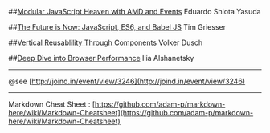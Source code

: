 ##[Modular JavaScript Heaven with AMD and Events](ModularJavaScriptHeavenWithAMDandEvents/ModularJavaScriptHeavenWithAMDandEvents.md)
Eduardo Shiota Yasuda

##[The Future is Now: JavaScript, ES6, and Babel JS](TheFutureIsNow-JavaScript-ES6-babel-JS/TheFutureIsNow-JavaScript-ES6-babel-JS.md)
Tim Griesser

##[Vertical Reusablility Through Components](VerticalReusablilityThroughComponents/VerticalReusablilityThroughComponents.md)
Volker Dusch

##[Deep Dive into Browser Performance](DeepDiveIntoBrowserPerformance/DeepDiveIntoBrowserPerformance.md)
Ilia Alshanetsky

---
@see [http://joind.in/event/view/3246](http://joind.in/event/view/3246)

---
Markdown Cheat Sheet : [https://github.com/adam-p/markdown-here/wiki/Markdown-Cheatsheet](https://github.com/adam-p/markdown-here/wiki/Markdown-Cheatsheet)
